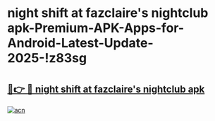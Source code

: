 # night shift at fazclaire's nightclub apk-Premium-APK-Apps-for-Android-Latest-Update-2025-!z83sg

# <h2><a href="https://googleone.com">🔗👉 🔴 night shift at fazclaire's nightclub apk</a></h2>

[![acn](https://github.com/user-attachments/assets/0f9c940e-d8b0-45ae-aac7-cd30a18b3e1c)](https://googleone.com)

